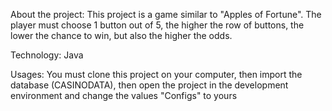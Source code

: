 About the project:
This project is a game similar to "Apples of Fortune". The player must choose 1 button out of 5, the higher the row of buttons, the lower the chance to win, but also the higher the odds.

Technology:
Java

Usages:
You must clone this project on your computer, then import the database (CASINODATA), then open the project in the development environment and change the values "Configs" to yours
